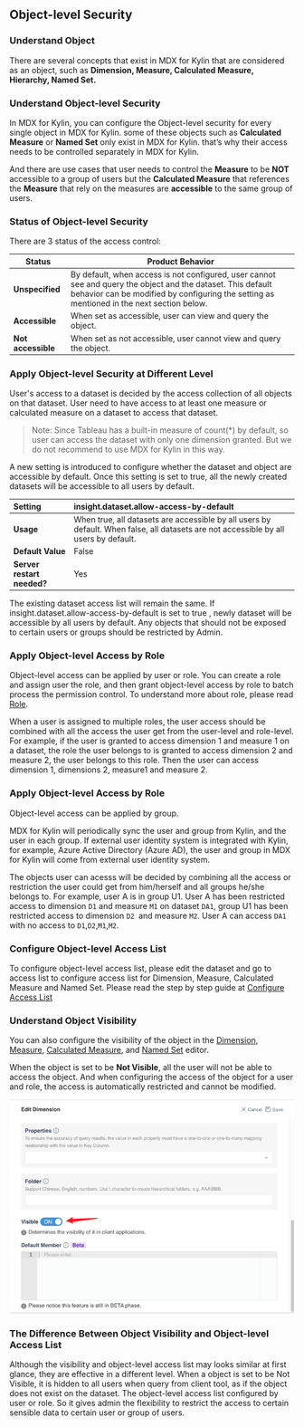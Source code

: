 ## Object-level Security

### Understand Object

There are several concepts that exist in MDX for Kylin that are considered as an object, such as **Dimension, Measure, Calculated Measure, Hierarchy, Named Set.** 



### Understand Object-level Security

In MDX for Kylin, you can configure the Object-level security for every single object in MDX for Kylin. some of these objects such as **Calculated Measure** or **Named Set** only exist in MDX for Kylin. that’s why their access needs to be controlled separately in MDX for Kylin. 

And there are use cases that user needs to control the **Measure** to be **NOT** accessible to a group of users but the **Calculated Measure** that references the **Measure** that rely on the measures are **accessible** to the same group of users.



### Status of Object-level Security

There are 3 status of the access control:

| **Status**         | Product Behavior                                             |
| ------------------ | ------------------------------------------------------------ |
| **Unspecified**    | By default, when access is not configured, user cannot see and query the object and the dataset. This default behavior can be modified by configuring the setting as mentioned in the next section below. |
| **Accessible**     | When set as accessible, user can view and query the object.  |
| **Not accessible** | When set as not accessible, user cannot view and query the object. |



### Apply Object-level Security at Different Level

User's access to a dataset is decided by the access collection of all objects on that dataset. User need to have access to at least one measure or calculated measure on a dataset to access that dataset. 

>  Note: Since Tableau has a built-in measure of count(*) by default, so user can access the dataset with only one dimension granted. But we do not recommend to use MDX for Kylin in this way.

A new setting is introduced to configure whether the dataset and object are accessible by default. Once this setting is set to true, all the newly created datasets will be accessible to all users by default.

| **Setting**                             | insight.dataset.allow-access-by-default             |
| :-------------------------------------- | :----------------------------------------------------------- |
| **Usage** | When true, all datasets are accessible by all users by default. When false, all datasets are not accessible by all users by default.|
| **Default Value** | False |
| **Server restart needed?** | Yes |

The existing dataset access list will remain the same. If insight.dataset.allow-access-by-default is set to true , newly dataset will be accessible by all users by default. Any objects that should not be exposed to certain users or groups should be restricted by Admin.

### Apply Object-level Access by Role

Object-level access can be applied by user or role. You can create a role and assign user the role, and then grant object-level access by role to batch process the permission control. To understand more about role, please read [Role](role.en.md).

When a user is assigned to multiple roles, the user access should be combined with all the access the user get from the user-level and role-level. For example, if the user is granted to access dimension 1 and measure 1 on a dataset, the role the user belongs to is granted to access dimension 2 and measure 2, the user belongs to this role. Then the user can access dimension 1, dimensions 2, measure1 and measure 2.



### Apply Object-level Access by Role

Object-level access can be applied by group. 

MDX for Kylin will periodically sync the user and group from Kylin, and the user in each group. If external user identity system is integrated with Kylin, for example, Azure Active Directory (Azure AD), the user and group in MDX for Kylin will come from external user identity system.

The objects user can acesss will be decided by combining all the access or restriction the user could get from him/herself and all groups he/she belongs to. For example, user A is in group U1. User A has been restricted access to dimension `D1` and measure `M1` on dataset `DA1`, group U1 has been restricted access to dimension `D2 `and measure `M2`. User A can access `DA1` with no access to `D1`,`D2`,`M1`,`M2`.

### Configure Object-level Access List

To configure object-level access list, please edit the dataset and go to access list to configure access list for Dimension, Measure, Calculated Measure and Named Set. Please read the step by step guide at [Configure Access List](../dataset/access_list.en.md)


### Understand Object Visibility

You can also configure the visibility of the object in the [Dimension](../dataset/design_dataset/s3_2_dimension.en.md), [Measure](../dataset/design_dataset/s3_3_measure.en.md), [Calculated Measure](../dataset/design_dataset/s3_6_calculated_measure.en.md), and [Named Set](../dataset/design_dataset/s3_5_namedset.en.md) editor. 

When the object is set to be **Not Visible**, all the user will not be able to access the object. And when configuring the access of the object for a user and role, the access is automatically restricted and cannot be modified.

<img src="../dataset/design_dataset/images/dimension/visible.en.png" alt="Edit Visibility" style="zoom: 100%;" />



### The Difference Between Object Visibility and Object-level Access List

Although the visibility and object-level access list may looks similar at first glance, they are effective in a different level. When a object is set to be Not Visible, it is hidden to all users when query from client tool, as if the object does not exist on the dataset. The object-level access list configured by user or role. So it gives admin the flexibility to restrict the access to certain sensible data to certain user or group of users. 



